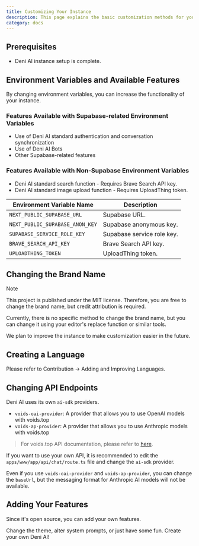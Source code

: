 ```yaml
---
title: Customizing Your Instance
description: This page explains the basic customization methods for your created instance.
category: docs
---
```


## Prerequisites

-   Deni AI instance setup is complete.

## Environment Variables and Available Features

By changing environment variables, you can increase the functionality of your instance.

### Features Available with Supabase-related Environment Variables

-   Use of Deni AI standard authentication and conversation synchronization
-   Use of Deni AI Bots
-   Other Supabase-related features

### Features Available with Non-Supabase Environment Variables

-   Deni AI standard search function - Requires Brave Search API key.
-   Deni AI standard image upload function - Requires UploadThing token.

| Environment Variable Name          | Description                                 |
| ------------------------------------------ | ------------------------------------------- |
| `NEXT_PUBLIC_SUPABASE_URL`                 | Supabase URL.                               |
| `NEXT_PUBLIC_SUPABASE_ANON_KEY`            | Supabase anonymous key.                     |
| `SUPABASE_SERVICE_ROLE_KEY`                | Supabase service role key.                  |
| `BRAVE_SEARCH_API_KEY`                     | Brave Search API key.                       |
| `UPLOADTHING_TOKEN`                        | UploadThing token.                          |

## Changing the Brand Name

> [!NOTE]
> This project is published under the MIT license. Therefore, you are free to change the brand name, but credit attribution is required.

Currently, there is no specific method to change the brand name, but you can change it using your editor's replace function or similar tools.

We plan to improve the instance to make customization easier in the future.

## Creating a Language

Please refer to Contribution -> Adding and Improving Languages.

## Changing API Endpoints

Deni AI uses its own `ai-sdk` providers.

-   `voids-oai-provider`: A provider that allows you to use OpenAI models with voids.top
-   `voids-ap-provider`: A provider that allows you to use Anthropic models with voids.top

> For voids.top API documentation, please refer to [here](https://voids.top/docs).

If you want to use your own API, it is recommended to edit the `apps/www/app/api/chat/route.ts` file and change the `ai-sdk` provider.

Even if you use `voids-oai-provider` and `voids-ap-provider`, you can change the `baseUrl`, but the messaging format for Anthropic AI models will not be available.

## Adding Your Features

Since it's open source, you can add your own features.

Change the theme, alter system prompts, or just have some fun. Create your own Deni AI!